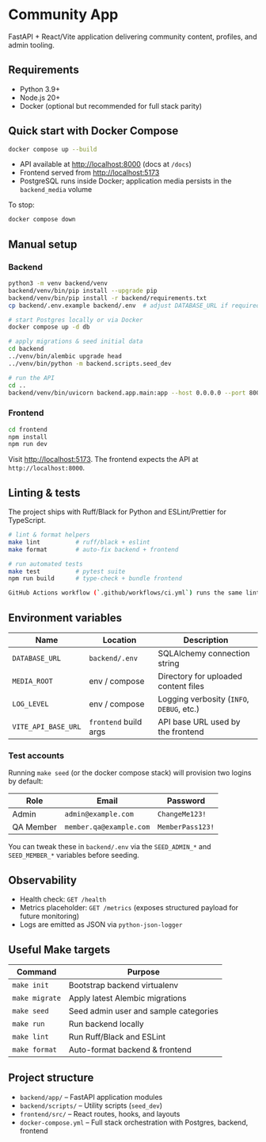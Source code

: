# Community App

FastAPI + React/Vite application delivering community content, profiles, and admin tooling.

## Requirements

- Python 3.9+
- Node.js 20+
- Docker (optional but recommended for full stack parity)

## Quick start with Docker Compose

```bash
docker compose up --build
```

- API available at <http://localhost:8000> (docs at `/docs`)
- Frontend served from <http://localhost:5173>
- PostgreSQL runs inside Docker; application media persists in the `backend_media` volume

To stop:

```bash
docker compose down
```

## Manual setup

### Backend

```bash
python3 -m venv backend/venv
backend/venv/bin/pip install --upgrade pip
backend/venv/bin/pip install -r backend/requirements.txt
cp backend/.env.example backend/.env  # adjust DATABASE_URL if required

# start Postgres locally or via Docker
docker compose up -d db

# apply migrations & seed initial data
cd backend
../venv/bin/alembic upgrade head
../venv/bin/python -m backend.scripts.seed_dev

# run the API
cd ..
backend/venv/bin/uvicorn backend.app.main:app --host 0.0.0.0 --port 8000
```

### Frontend

```bash
cd frontend
npm install
npm run dev
```

Visit <http://localhost:5173>. The frontend expects the API at `http://localhost:8000`.

## Linting & tests

The project ships with Ruff/Black for Python and ESLint/Prettier for TypeScript.

```bash
# lint & format helpers
make lint          # ruff/black + eslint
make format        # auto-fix backend + frontend

# run automated tests
make test          # pytest suite
npm run build      # type-check + bundle frontend

GitHub Actions workflow (`.github/workflows/ci.yml`) runs the same lint + test matrix on every push/PR.
```

## Environment variables

| Name | Location | Description |
| ---- | -------- | ----------- |
| `DATABASE_URL` | `backend/.env` | SQLAlchemy connection string |
| `MEDIA_ROOT` | env / compose | Directory for uploaded content files |
| `LOG_LEVEL` | env / compose | Logging verbosity (`INFO`, `DEBUG`, etc.) |
| `VITE_API_BASE_URL` | `frontend` build args | API base URL used by the frontend |

### Test accounts

Running `make seed` (or the docker compose stack) will provision two logins by default:

| Role | Email | Password |
| ---- | ----- | -------- |
| Admin | `admin@example.com` | `ChangeMe123!` |
| QA Member | `member.qa@example.com` | `MemberPass123!` |

You can tweak these in `backend/.env` via the `SEED_ADMIN_*` and `SEED_MEMBER_*` variables before seeding.

## Observability

- Health check: `GET /health`
- Metrics placeholder: `GET /metrics` (exposes structured payload for future monitoring)
- Logs are emitted as JSON via `python-json-logger`

## Useful Make targets

| Command | Purpose |
| ------- | ------- |
| `make init` | Bootstrap backend virtualenv |
| `make migrate` | Apply latest Alembic migrations |
| `make seed` | Seed admin user and sample categories |
| `make run` | Run backend locally |
| `make lint` | Run Ruff/Black and ESLint |
| `make format` | Auto-format backend & frontend |

## Project structure

- `backend/app/` – FastAPI application modules
- `backend/scripts/` – Utility scripts (`seed_dev`)
- `frontend/src/` – React routes, hooks, and layouts
- `docker-compose.yml` – Full stack orchestration with Postgres, backend, frontend
